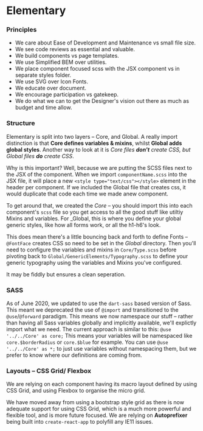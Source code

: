 # Elementary

### Principles

- We care about Ease of Development and Maintenance vs small file size.
- We see code reviews as essential and valuable.
- We build components vs page templates.
- We use Simplified BEM over utilities.
- We place component focused scss with the JSX component vs in separate styles folder.
- We use SVG over Icon Fonts.
- We educate over document.
- We encourage participation vs gatekeep.
- We do what we can to get the Designer's vision out there as much as budget and time allow.

### Structure

Elementary is split into two layers – Core, and Global. A really import distinction is that **Core defines variables & mixins**, whilst **Global adds global styles**. Another way to look at it is _Core files **don't** create CSS, but Global files **do** create CSS_.

Why is this important? Well, because we are putting the SCSS files next to the JSX of the component. When we import `componentName.scss` into the JSX file, it will place a new `<style type="text/css"></style>` element in the header per component. If we included the Global file that creates css, it would duplicate that code each time we made anew component.

To get around that, we created the _Core_ – you should import this into each component's `scss` file so you get access to all the good stuff like utiltiy Mixins and variables. For \_Global, this is where you define your global generic styles, like how all forms work, or all the h1-h6's look.

This does mean there's a little bouncing back and forth to define Fonts – `@FontFace` creates CSS so need to be set in the _Global_ directory. Then you'll need to configure the variables and mixins in `Core/Type.scss` before pivoting back to `Global/GenericElements/Typography.scss` to define your generic typography using the variables and Mixins you've configured.

It may be fiddly but ensures a clean seperation.

### SASS

As of June 2020, we updated to use the `dart-sass` based version of Sass. This meant we deprecated the use of `@import` and transitioned to the `@use`/`@forward` paradigm. This means we now namespace our stuff – rather than having all Sass variables globally and implicitly available, we'll explictly import what we need. The current approach is similar to this: `@use '../../Core' as core;` This means your variables will be namespaced like `core.$borderRadius` or `core.$blue` for example. You can use `@use '../../Core' as *;` to just use variables without namespacing them, but we prefer to know where our definitions are coming from.

### Layouts – CSS Grid/ Flexbox

We are relying on each component having its macro layout defined by using CSS Grid, and using Flexbox to organise the micro grid.

We have moved away from using a bootstrap style grid as there is now adequate support for using CSS Grid, which is a much more powerful and flexible tool, and is more future focused. We are relying on **Autoprefixer** being built into `create-react-app` to polyfill any IE11 issues.
